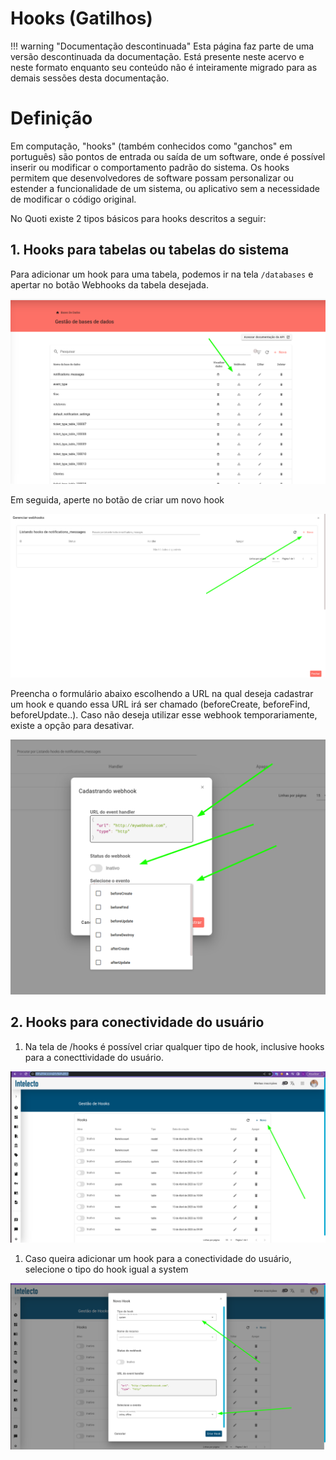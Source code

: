 # Hooks (Gatilhos)

!!! warning "Documentação descontinuada"
    Esta página faz parte de uma versão descontinuada da documentação. Está presente neste acervo e neste formato enquanto seu conteúdo não é inteiramente migrado para as demais sessões desta documentação.





# Definição

Em computação, "hooks" (também conhecidos como "ganchos" em português) são pontos de entrada ou saída de um software, onde é possível inserir ou modificar o comportamento padrão do sistema. Os hooks permitem que desenvolvedores de software possam personalizar ou estender a funcionalidade de um sistema, ou aplicativo sem a necessidade de modificar o código original.

No Quoti existe 2 tipos básicos para hooks descritos a seguir:

## 1. Hooks para tabelas ou tabelas do sistema

Para adicionar um hook para uma tabela, podemos ir na tela `/databases` e apertar no botão Webhooks da tabela desejada.

![Untitled](Hooks%20(Gatilhos)%20d83ce4e443fe454daaaa6b30515006e7/Untitled.png)

Em seguida, aperte no botão de criar um novo hook

![Untitled](Hooks%20(Gatilhos)%20d83ce4e443fe454daaaa6b30515006e7/Untitled%201.png)

Preencha o formulário abaixo escolhendo a URL na qual deseja cadastrar um hook e quando essa URL irá ser chamado (beforeCreate, beforeFind, beforeUpdate..). Caso não deseja utilizar esse webhook temporariamente, existe a opção para desativar.

![Untitled](Hooks%20(Gatilhos)%20d83ce4e443fe454daaaa6b30515006e7/Untitled%202.png)

## 2. Hooks para conectividade do usuário

1. Na tela de /hooks é possível criar qualquer tipo de hook, inclusive hooks para a conecttividade do usuário.

![Untitled](Hooks%20(Gatilhos)%20d83ce4e443fe454daaaa6b30515006e7/Untitled%203.png)

1. Caso queira adicionar um hook para a conectividade do usuário, selecione o tipo do hook igual a system

![Untitled](Hooks%20(Gatilhos)%20d83ce4e443fe454daaaa6b30515006e7/Untitled%204.png)
